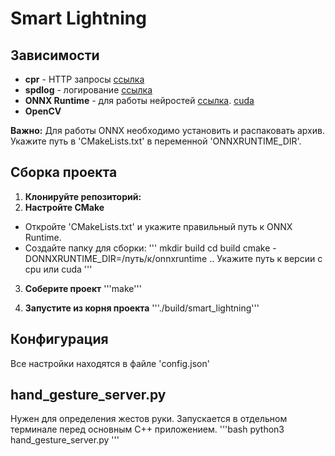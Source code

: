 # Smart Lightning 

## Зависимости
* **cpr** - HTTP запросы [ссылка](https://github.com/libcpr/cpr)
* **spdlog** - логирование [ссылка](https://github.com/gabime/spdlog)
* **ONNX Runtime** - для работы нейростей [ссылка](https://github.com/microsoft/onnxruntime/releases/download/v1.22.0/onnxruntime-linux-x64-1.22.0.tgz). [cuda](https://github.com/microsoft/onnxruntime/releases/download/v1.22.0/onnxruntime-linux-x64-gpu-1.22.0.tgz)
* **OpenCV** 

**Важно:** Для работы ONNX необходимо установить и распаковать архив. Укажите путь в 'CMakeLists.txt' в переменной 'ONNXRUNTIME_DIR'.

## Сборка проекта

1. **Клонируйте репозиторий:**
2. **Настройте CMake**
* Откройте 'CMakeLists.txt' и укажите правильный путь к ONNX Runtime.
* Создайте папку для сборки:
    '''
    mkdir build
    cd build
    cmake -DONNXRUNTIME_DIR=/путь/к/onnxruntime ..      Укажите путь к версии с cpu или cuda
    '''

3. **Соберите проект**
 '''make'''

4. **Запустите из корня проекта**
 '''./build/smart_lightning'''

## Конфигурация
Все настройки находятся в файле 'config.json'

## hand_gesture_server.py
Нужен для определения жестов руки. Запускается в отдельном терминале перед основным С++ приложением.
    '''bash
    python3 hand_gesture_server.py
    '''